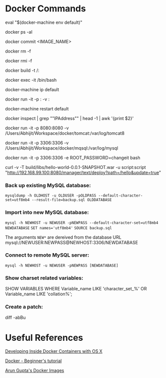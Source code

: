 # Docker Commands

eval "$(docker-machine env default)"

docker ps -al

docker commit <CONTAINER ID> <IMAGE_NAME>

docker rm -f <CONTAINER ID>

docker rmi -f <IMAGE ID>

docker build -t <REPOSITORY NAME>/<IMAGE NAME>:<TAG NAME> <DOCKERFILE PATH>

docker exec -it <CONTAINER ID> /bin/bash

docker-machine ip default

docker run -it -p <HOST PORT>:<CONTAINER PORT> -v <HOST DIR>:<CONTAINER DIR> <CONTAINER ID>

docker-machine restart default

docker inspect <CONTAINER ID> | grep "\"IPAddress\"" | head -1 | awk '{print $2}'

docker run -it -p 8080:8080 -v /Users/Abhijit/Workspace/docker/tomcat:/var/log/tomcat8 <CONTAINER ID>

docker run -it -p 3306:3306 -v /Users/Abhijit/Workspace/docker/mqsql:/var/log/mysql <CONTAINER ID>

docker run -it -p 3306:3306 -e ROOT_PASSWORD=changeit <CONTAINER ID> bash

curl -v -T build/libs/hello-world-0.0.1-SNAPSHOT.war -u script:script "http://192.168.99.100:8080/manager/text/deploy?path=/hello&update=true"

### Back up existing MySQL database:

`mysqldump -h OLDHOST -u OLDUSER -pOLDPASS --default-character-set=utf8mb4 --result-file=backup.sql OLDDATABASE`

### Import into new MySQL database:

`mysql -h NEWHOST -u NEWUSER -pNEWPASS --default-character-set=utf8mb4 NEWDATABASE`
`SET names='utf8mb4'`
`SOURCE backup.sql`

The arguments `NEW*` are dereived from the database URL mysql://NEWUSER:NEWPASS@NEWHOST:3306/NEWDATABASE

### Connect to remote MySQL server:

`mysql -h NEWHOST -u NEWUSER -pNEWPASS [NEWDATABASE]`

### Show charset related variables:

SHOW VARIABLES WHERE Variable_name LIKE 'character\_set\_%' OR Variable_name LIKE 'collation%';

### Create a patch:
diff -abBu <ORIGINAL FILE> <MODIFIED FILE>

# Useful References

[Developing Inside Docker Containers with OS X](pharnisc.github.io/2015/09/16/developing-inside-docker-containers-with-osx.html)

[Docker - Beginner's tutorial](https://blog.talpor.com/2015/01/docker-beginners-tutorial)

[Arun Gupta's Docker Images](https://github.com/arun-gupta/docker-images)


